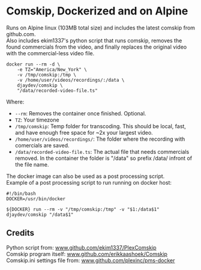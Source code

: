 # Comskip, Dockerized and on Alpine

Runs on Alpine linux (103MB total size) and includes the latest comskip from github.com.  
Also includes ekim1337's python script that runs comskip, removes the found commercials from the video, and finally replaces the original video with the commercial-less video file.

```shell
docker run --rm -d \
    -e TZ="America/New_York" \
    -v /tmp/comskip:/tmp \
    -v /home/user/videos/recordings/:/data \
    djaydev/comskip \
    "/data/recorded-video-file.ts"
```

Where:

- `--rm`: Removes the container once finished. Optional.
- `TZ`: Your timezone
- `/tmp/comskip`: Temp folder for transcoding. This should be local, fast, and have enough free space for ~2x your largest video.  
- `/home/user/videos/recordings/`: The folder where the recording with comercials are saved.
- `/data/recorded-video-file.ts`: The actual file that needs commercials removed.  In the container the folder is "/data" so prefix /data/ infront of the file name.

The docker image can also be used as a post processing script.  
Example of a post processing script to run running on docker host:

```shell
#!/bin/bash
DOCKER=/usr/bin/docker

${DOCKER} run --rm -v "/tmp/comskip:/tmp" -v "$1:/data$1" djaydev/comskip "/data$1"
```

## Credits

Python script from:             www.github.com/ekim1337/PlexComskip  
Comskip program itself:         www.github.com/erikkaashoek/Comskip  
Comskip.ini settings file from: www.github.com/plexinc/pms-docker
